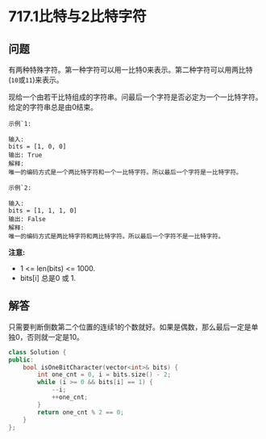 # 717.1比特与2比特字符

## 问题
有两种特殊字符。第一种字符可以用一比特0来表示。第二种字符可以用两比特(`10`或`11`)来表示。

现给一个由若干比特组成的字符串。问最后一个字符是否必定为一个一比特字符。给定的字符串总是由0结束。

```
示例`1:

输入: 
bits = [1, 0, 0]
输出: True
解释: 
唯一的编码方式是一个两比特字符和一个一比特字符。所以最后一个字符是一比特字符。

示例`2:

输入: 
bits = [1, 1, 1, 0]
输出: False
解释: 
唯一的编码方式是两比特字符和两比特字符。所以最后一个字符不是一比特字符。
```

**注意:**
- 1 <= len(bits) <= 1000.
- bits[i] 总是0 或 1.

## 解答
只需要判断倒数第二个位置的连续1的个数就好。如果是偶数，那么最后一定是单独0，否则就一定是10。
```C++
class Solution {
public:
    bool isOneBitCharacter(vector<int>& bits) {
        int one_cnt = 0, i = bits.size() - 2;
        while (i >= 0 && bits[i] == 1) {
            --i;
            ++one_cnt;
        }
        return one_cnt % 2 == 0;
    }
};
```
